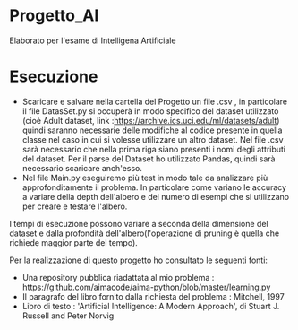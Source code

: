 # Progetto_AI
Elaborato per l'esame di Intelligena Artificiale
# Esecuzione
- Scaricare e  salvare nella cartella del Progetto un file .csv , in particolare il file DatasSet.py si occuperà in modo specifico del dataset utilizzato (cioè Adult dataset, link :https://archive.ics.uci.edu/ml/datasets/adult) quindi saranno necessarie delle modifiche al codice presente in quella classe nel caso in cui si volesse utilizzare un altro dataset. Nel file .csv sarà necessario che nella prima riga siano presenti i nomi degli attributi del dataset. Per il parse del Dataset ho utilizzato Pandas, quindi sarà necessario scaricare anch'esso.
- Nel file Main.py eseguiremo più test in modo tale da analizzare più approfonditamente il problema. In particolare come variano le accuracy a variare della depth dell'albero e del numero di esempi che si utilizzano per creare e testare l'albero.

I tempi di esecuzione possono variare a seconda della dimensione del dataset e dalla profondità dell'albero(l'operazione di pruning è quella che richiede maggior parte del tempo).

Per la realizzazione di questo progetto ho consultato le seguenti fonti:
- Una repository pubblica riadattata al mio problema : https://github.com/aimacode/aima-python/blob/master/learning.py
- Il paragrafo del libro fornito dalla richiesta del problema : Mitchell, 1997
- Libro di testo : 'Artificial Intelligence: A Modern Approach', di Stuart J. Russell and Peter Norvig
